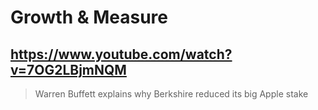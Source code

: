 # Growth & Measure

## https://www.youtube.com/watch?v=7OG2LBjmNQM 

> Warren Buffett explains why Berkshire reduced its big Apple stake 
